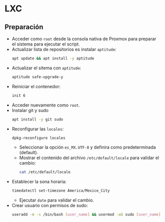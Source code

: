 # LXC

## Preparación

- Acceder como `root` desde la consola nativa de Proxmox para preparar el sistema para ejecutar el script.
- Actualizar lista de repositorios es instalar `aptitude`:
  ```bash
  apt update && apt install -y aptitude
  ```
- Actualizar el sitema con `aptitude`:
  ```bash
  aptitude safe-upgrade-y
  ```
- Reiniciar el contenedor:
  ```bash
  init 6
  ```
- Acceder nuevamente como `root`.
- Instalar git y sudo
  ```bash
  apt install -y git sudo
  ```
- Reconfigurar las `locales`:
  ```bash
  dpkg-reconfigure locales
  ```
  - Seleccionar la opción `es_MX.UTF-8` y definira como predeterminada (default).
  - Mostrar el contenido del archivo `/etc/default/locale` para validar el cambio:
    ```bash
    cat /etc/default/locale
    ```
- Establecer la sona horaria:
  ```bash
  timedatectl set-timezone America/Mexico_City
  ```
  - Ejecutar `date` para validar el cambio.
- Crear usuario con permisos de sudo:
  ```bash
  useradd -m -s /bin/bash [user_name] && usermod -aG sudo [user_name] && passwd [user_name]
  ```

